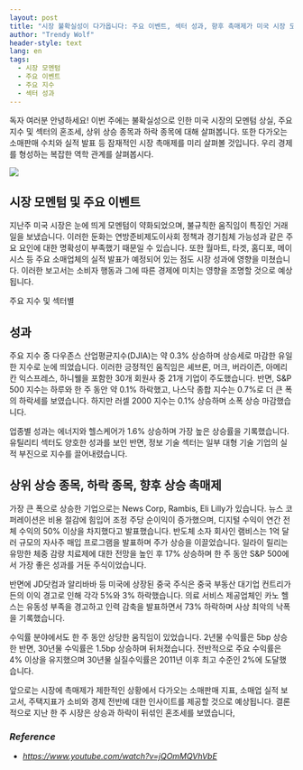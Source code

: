 ```yaml
---
layout: post
title: "시장 불확실성이 다가옵니다: 주요 이벤트, 섹터 성과, 향후 촉매제가 미국 시장 모멘텀에 미치는 영향 분석 "
author: "Trendy Wolf"
header-style: text
lang: en
tags:
  - 시장 모멘텀
  - 주요 이벤트
  - 주요 지수
  - 섹터 성과
---
```


독자 여러분 안녕하세요! 이번 주에는 불확실성으로 인한 미국 시장의 모멘텀 상실, 주요 지수 및 섹터의 혼조세, 상위 상승 종목과 하락 종목에 대해 살펴봅니다. 또한 다가오는 소매판매 수치와 실적 발표 등 잠재적인 시장 촉매제를 미리 살펴볼 것입니다. 우리 경제를 형성하는 복잡한 역학 관계를 살펴봅시다. 

<img
    src="https://i.ytimg.com/vi/jQOmMQVhVbE/hqdefault.jpg"
/>






## 시장 모멘텀 및 주요 이벤트

지난주 미국 시장은 눈에 띄게 모멘텀이 약화되었으며, 불규칙한 움직임이 특징인 거래일을 보냈습니다. 이러한 둔화는 연방준비제도이사회 정책과 경기침체 가능성과 같은 주요 요인에 대한 명확성이 부족했기 때문일 수 있습니다. 또한 월마트, 타겟, 홈디포, 메이시스 등 주요 소매업체의 실적 발표가 예정되어 있는 점도 시장 성과에 영향을 미쳤습니다. 이러한 보고서는 소비자 행동과 그에 따른 경제에 미치는 영향을 조명할 것으로 예상됩니다. 

주요 지수 및 섹터별 

## 성과

주요 지수 중 다우존스 산업평균지수(DJIA)는 약 0.3% 상승하며 상승세로 마감한 유일한 지수로 눈에 띄었습니다. 이러한 긍정적인 움직임은 셰브론, 머크, 버라이즌, 아메리칸 익스프레스, 하니웰을 포함한 30개 회원사 중 21개 기업이 주도했습니다. 반면, S&P 500 지수는 하루와 한 주 동안 약 0.1% 하락했고, 나스닥 종합 지수는 0.7%로 더 큰 폭의 하락세를 보였습니다. 하지만 러셀 2000 지수는 0.1% 상승하며 소폭 상승 마감했습니다. 

업종별 성과는 에너지와 헬스케어가 1.6% 상승하며 가장 높은 상승률을 기록했습니다. 유틸리티 섹터도 양호한 성과를 보인 반면, 정보 기술 섹터는 일부 대형 기술 기업의 실적 부진으로 지수를 끌어내렸습니다. 



## 상위 상승 종목, 하락 종목, 향후 상승 촉매제

가장 큰 폭으로 상승한 기업으로는 News Corp, Rambis, Eli Lilly가 있습니다. 뉴스 코퍼레이션은 비용 절감에 힘입어 조정 주당 순이익이 증가했으며, 디지털 수익이 연간 전체 수익의 50% 이상을 차지했다고 발표했습니다. 반도체 소자 회사인 램비스는 1억 달러 규모의 자사주 매입 프로그램을 발표하며 주가 상승을 이끌었습니다. 일라이 릴리는 유망한 체중 감량 치료제에 대한 전망을 높인 후 17% 상승하며 한 주 동안 S&P 500에서 가장 좋은 성과를 거둔 주식이었습니다.

반면에 JD닷컴과 알리바바 등 미국에 상장된 중국 주식은 중국 부동산 대기업 컨트리가든의 이익 경고로 인해 각각 5%와 3% 하락했습니다. 의료 서비스 제공업체인 카노 헬스는 유동성 부족을 경고하고 인력 감축을 발표하면서 73% 하락하며 사상 최악의 낙폭을 기록했습니다.

수익률 분야에서도 한 주 동안 상당한 움직임이 있었습니다. 2년물 수익률은 5bp 상승한 반면, 30년물 수익률은 1.5bp 상승하며 뒤처졌습니다. 전반적으로 주요 수익률은 4% 이상을 유지했으며 30년물 실질수익률은 2011년 이후 최고 수준인 2%에 도달했습니다.

앞으로는 시장에 촉매제가 제한적인 상황에서 다가오는 소매판매 지표, 소매업 실적 보고서, 주택지표가 소비와 경제 전반에 대한 인사이트를 제공할 것으로 예상됩니다. 결론적으로 지난 한 주 시장은 상승과 하락이 뒤섞인 혼조세를 보였습니다,


### _Reference_
- _https://www.youtube.com/watch?v=jQOmMQVhVbE_

